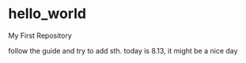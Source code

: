 # hello_world
My First Repository

follow the guide and try to add sth.
today is 8.13, it might be a nice day
